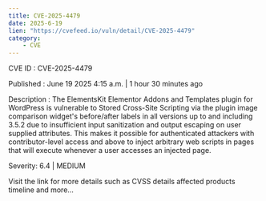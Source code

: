 ```yaml
---
title: CVE-2025-4479
date: 2025-6-19
lien: "https://cvefeed.io/vuln/detail/CVE-2025-4479"
category:
    - CVE
---
```


CVE ID : CVE-2025-4479

Published :  June 19
2025
4:15 a.m. | 1 hour
30 minutes ago

Description : The ElementsKit Elementor Addons and Templates plugin for WordPress is vulnerable to Stored Cross-Site Scripting via the plugin image comparison widget's before/after labels in all versions up to
and including
3.5.2 due to insufficient input sanitization and output escaping on user supplied attributes. This makes it possible for authenticated attackers
with contributor-level access and above
to inject arbitrary web scripts in pages that will execute whenever a user accesses an injected page.

Severity: 6.4 | MEDIUM

Visit the link for more details
such as CVSS details
affected products
timeline
and more...
